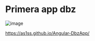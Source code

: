 # Primera app dbz

![image](https://github.com/As1ss/Angular-DbzApp/assets/123207726/0b345ae9-9710-4108-8d57-e25b79453db6)


https://as1ss.github.io/Angular-DbzApp/
